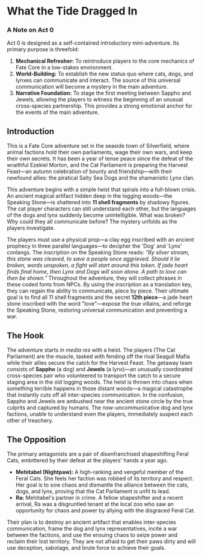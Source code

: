 # What the Tide Dragged In

### A Note on Act 0

Act 0 is designed as a self-contained introductory mini-adventure. Its primary purpose is threefold:
1.  **Mechanical Refresher:** To reintroduce players to the core mechanics of Fate Core in a low-stakes environment.
2.  **World-Building:** To establish the new status quo where cats, dogs, and lynxes can communicate and interact. The source of this universal communication will become a mystery in the main adventure.
3.  **Narrative Foundation:** To stage the first meeting between Sappho and Jewels, allowing the players to witness the beginning of an unusual cross-species partnership. This provides a strong emotional anchor for the events of the main adventure.

## Introduction

This is a Fate Core adventure set in the seaside town of Silverfield, where animal factions hold their own parliaments, wage their own wars, and keep their own secrets. It has been a year of tense peace since the defeat of the wraithful Ezekiel Morton, and the Cat Parliament is preparing the Harvest Feast—an autumn celebration of bounty and friendship—with their newfound allies: the piratical Salty Sea Dogs and the shamanistic Lynx clan.

This adventure begins with a simple heist that spirals into a full-blown crisis. An ancient magical artifact hidden deep in the logging woods—the Speaking Stone—is shattered into **11 shell fragments** by shadowy figures. The cat player characters can still understand each other, but the languages of the dogs and lynx suddenly become unintelligible. What was broken? Why could they all communicate before? The mystery unfolds as the players investigate.

The players must use a physical prop—a clay egg inscribed with an ancient prophecy in three parallel languages—to decipher the 'Dog' and 'Lynx' conlangs. The inscription on the Speaking Stone reads: *"By silver stream, this stone was cleaved, to save a people once aggrieved. Should it lie broken, words unspoken, a fight will start around this token. If jade heart finds final home, then Lynx and Dogs will soon atone. A path to love can then be shown."* Throughout the adventure, they will collect phrases in these coded fonts from NPCs. By using the inscription as a translation key, they can regain the ability to communicate, piece by piece. Their ultimate goal is to find all 11 shell fragments and the secret **12th piece**—a jade heart stone inscribed with the word "love"—expose the true villains, and reforge the Speaking Stone, restoring universal communication and preventing a war.

## The Hook

The adventure starts *in media res* with a heist. The players (The Cat Parliament) are the muscle, tasked with fending off the rival Seagull Mafia while their allies secure the catch for the Harvest Feast. The getaway team consists of **Sappho** (a dog) and **Jewels** (a lynx)—an unusually coordinated cross-species pair who volunteered to transport the catch to a secure staging area in the old logging woods. The heist is thrown into chaos when something terrible happens in those distant woods—a magical catastrophe that instantly cuts off all inter-species communication. In the confusion, Sappho and Jewels are ambushed near the ancient stone circle by the true culprits and captured by humans. The now-uncommunicative dog and lynx factions, unable to understand even the players, immediately suspect each other of treachery.

## The Opposition

The primary antagonists are a pair of disenfranchised shapeshifting Feral Cats, embittered by their defeat at the players' hands a year ago.

*   **Mehitabel (Nightpaw):** A high-ranking and vengeful member of the Feral Cats. She feels her faction was robbed of its territory and respect. Her goal is to sow chaos and dismantle the alliance between the cats, dogs, and lynx, proving that the Cat Parliament is unfit to lead.
*   **Ra:** Mehitabel's partner in crime. A fellow shapeshifter and a recent arrival, Ra was a disgruntled tenant at the local zoo who saw an opportunity for chaos and power by allying with the disgraced Feral Cat.

Their plan is to destroy an ancient artifact that enables inter-species communication, frame the dog and lynx representatives, incite a war between the factions, and use the ensuing chaos to seize power and reclaim their lost territory. They are not afraid to get their paws dirty and will use deception, sabotage, and brute force to achieve their goals.
